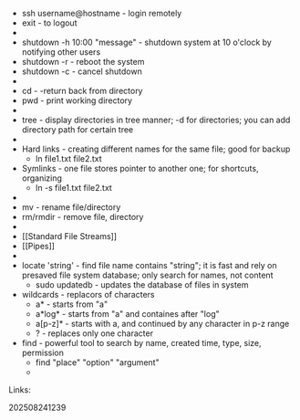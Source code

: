 - ssh username@hostname - login remotely
- exit - to logout
- 
- shutdown -h 10:00 "message" - shutdown system at 10 o'clock by notifying other users
- shutdown -r - reboot the system
- shutdown -c - cancel shutdown
- 
- cd - -return back from directory
- pwd - print working directory
- 
- tree - display directories in tree manner; -d for directories; you can add directory path for certain tree
- 
- Hard links - creating different names for the same file; good for backup
	- ln file1.txt file2.txt
- Symlinks - one file stores pointer to another one; for shortcuts, organizing
	- ln -s file1.txt file2.txt
- 
- mv - rename file/directory
- rm/rmdir - remove file, directory
- 
- [[Standard File Streams]]
- [[Pipes]]
- 
- locate 'string' - find file name contains "string"; it is fast and rely on presaved file system database; only search for names, not content
	- sudo updatedb - updates the database of files in system
- wildcards - replacors of characters
	- a* - starts from "a"
	- a\*log\* - starts from "a" and containes after "log"
	- a[p-z]* - starts with a, and continued by any character in p-z range
	- ? - replaces only one character
- find - powerful tool to search by name, created time, type, size, permission
	- find "place" "option" "argument"
	- 

Links:

202508241239

